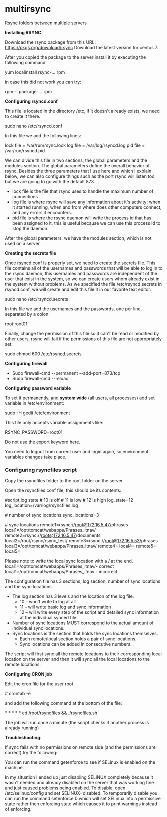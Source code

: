 # multirsync
Rsync folders between multiple servers

**Installing RSYNC**

Download the rsync package from this URL: <https://pkgs.org/download/rsync>
Download the latest version for centos 7.

After you copied the package to the server install it by executing the following command:

yum localinstall rsync-….rpm

in case this did not work you can try:

rpm -i package-….rpm

**Configuring rsyncd.conf**

This file is located in the directory /etc, if it doesn't already exists, we need to create it there. 

sudo nano /etc/rsyncd.conf

In this file we add the following lines:

lock file = /var/run/rsync.lock
log file = /var/log/rsyncd.log
pid file = /var/run/rsyncd.pid

We can divide this file in two sections, the global parameters and the modules section. The global parameters define the overall behavior of rsync. Besides the three parameters that I use here and which I explain below, we can also configure things such as the port rsync will listen too, but we are going to go with the default 873.

- lock file is the file that rsync uses to handle the maximum number of connections 
- log file is where rsync will save any information about it's activity; when it started running, when and from where does other computers connect, and any errors it encounters. 
- pid file is where the rsync daemon will write the process id that has been assigned to it, this is useful because we can use this process id to stop the daemon. 

After the global parameters, we have the modules section, which is not used on a server.



**Creating the secrets file**

Once rsyncd.conf is properly set, we need to create the secrets file. This file contains all of the usernames and passwords that will be able to log in to the rsync daemon, this usernames and passwords are independent of the user that exist in the system, so we can create users whom already exist in the system without problems. As we specified the file /etc/rsyncd.secrets in rsyncd.conf, we will create and edit this file it in our favorite text editor:

sudo nano /etc/rsyncd.secrets

In this file we add the usernames and the passwords, one per line, separated by a colon:


root:root01

Finally, change the permission of this file so it can't be read or modified by other users, rsync will fail if the permissions of this file are not appropriately set:

sudo chmod 600 /etc/rsyncd.secrets

**Configuring firewall**

- Sudo firewall-cmd --permanent --add-port=873/tcp
- Sudo firewall-cmd --reload

**Configuring password variable**

To set it permanently, and **system wide** (all users, all processes) add set variable in /etc/environment:

sudo -H gedit /etc/environment

This file only accepts variable assignments like:

RSYNC\_PASSWORD=root01

Do not use the export keyword here.

You need to logout from current user and login again, so environment variables changes take place.
### **Configuring rsyncfiles script**
Copy the rsyncfiles folder to the root folder on the server. 

Open the rsyncfiles.conf file, this should be its contents:

#script log state
\# 10 is off
\# 11 is low
\# 12 is high
log\_state=12
log\_location=/var/log/rsyncfiles.log

\# number of sync locations
sync\_locations=3

\# sync locations
remote1=rsync://root@172.16.5.47/phrases
local1=/opt/tomcat/webapps/Phrases\_itnav/
remote2=rsync://root@172.16.5.47/documents
local2=/root/rsync/rsync\_test/
remote3=rsync://root@172.16.5.53/phrases
local3=/opt/tomcat/webapps/Phrases\_itnav/
remote4=
local4=
remote5=
local5=

Please note to write the local sync location with a / at the end.
local1=/opt/tomcat/webapps/Phrases\_itnav/- correct
local1=/opt/tomcat/webapps/Phrases\_itnav - incorrect

The configuration file has 3 sections, log section, number of sync locations and the sync locations.

- The log section has 3 levels and the location of the log file.
  - 10 - won't write to log at all.
  - 11 – will write basic log and sync information
  - 12 – will write every step of the script and detailed sync information at the individual synced file.
- Number of sync locations MUST correspond to the actual amount of individual sync locations.
- Sync locations is the section that holds the sync locations  themselves.
  - Each remote/local section holds a pair of sync locations.
  - Sync locations can be added in consecutive numbers.

The script will first sync all the remote locations to their corresponding local location on the server and then it will sync all the local locations to the remote locations.

**Configuring CRON job**

Edit the cron file for the user root.

\# crontab -e

and add the following command at the bottom of the file:

\* \* \* \* \* cd /root/rsyncfiles && ./rsyncfiles.sh

The job will run once a minute (the script checks if another process is already running)

**Troubleshooting**:

If sync fails with no permissions on remote side (and the permissions are correct) try the following:

You can run the command getenforce to see if SELinux is enabled on the machine.

In my situation I ended up just disabling SELINUX completely because it wasn't needed and already disabled on the server that was working fine and just caused problems being enabled. To disable, open /etc/selinux/config and set SELINUX=disabled. To temporarily disable you can run the command setenforce 0 which will set SELinux into a permissive state rather then enforcing state which causes it to print warnings instead of enforcing.

